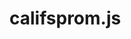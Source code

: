 # califsprom.js
<script>
let calificaciones = [10,9,8,7,6,8,7,9,10,8];
let suma=0;
  for(let i=0;i<10;i++){
  suma+=calificaciones[i];

}
let promedio=suma/10;
document.write("<br>"+ "El promedio es " + promedio +"<br>");
document.write("Calificaciones mayores al promedio ")
  for(let cal=0;cal<=9;cal++){ 
if(calificaciones[cal]>promedio)
document.write( calificaciones[cal]+" ");}
</script>
